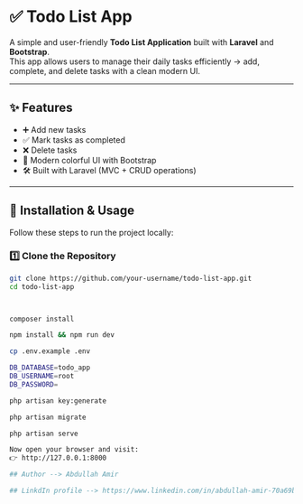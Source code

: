 # ✅ Todo List App

A simple and user-friendly **Todo List Application** built with **Laravel** and **Bootstrap**.  
This app allows users to manage their daily tasks efficiently -> add, complete, and delete tasks with a clean modern UI.  

---

## ✨ Features
- ➕ Add new tasks  
- ✅ Mark tasks as completed  
- ❌ Delete tasks  
- 🎨 Modern colorful UI with Bootstrap  
- 🛠 Built with Laravel (MVC + CRUD operations)

---

## 🚀 Installation & Usage

Follow these steps to run the project locally:  

### 1️⃣ Clone the Repository
```bash
git clone https://github.com/your-username/todo-list-app.git
cd todo-list-app



composer install

npm install && npm run dev

cp .env.example .env

DB_DATABASE=todo_app
DB_USERNAME=root
DB_PASSWORD=

php artisan key:generate

php artisan migrate

php artisan serve

Now open your browser and visit:
👉 http://127.0.0.1:8000

## Author --> Abdullah Amir

## LinkdIn profile --> https://www.linkedin.com/in/abdullah-amir-70a69b330/
